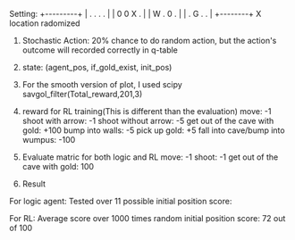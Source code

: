 Setting:
+---------+
| . . . . |
| 0 0 X . |
| W . 0 . |
| . G . . |
+--------+
X location radomized

1. Stochastic Action:
	20% chance to do random action, but the action's outcome will recorded correctly in q-table

2. state:
	(agent_pos, if_gold_exist, init_pos)

3. For the smooth version of plot, I used scipy savgol_filter(Total_reward,201,3)

4. reward for RL training(This is different than the evaluation)
move: -1
shoot with arrow: -1
shoot without arrow: -5
get out of the cave with gold: +100
bump into walls: -5
pick up gold: +5
fall into cave/bump into wumpus: -100


5. Evaluate matric for both logic and RL
move: -1
shoot: -1
get out of the cave with gold: 100

6. Result

For logic agent:
Tested over 11 possible initial position
score: 

For RL:
Average score over 1000 times random initial position
score: 72 out of 100


